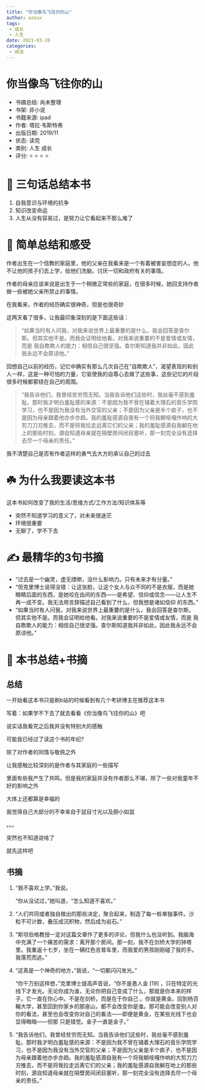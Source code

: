 ```yaml
---
title: "你当像鸟飞往你的山"
author: azoux
tags:
 - 成长
 - 人生
date: 2021-03-28
categories:
 - 阅读
---
```


# 你当像鸟飞往你的山

- 书摘总结: 尚未整理
- 书架: 非小说
- 书籍来源: ipad
- 作者: 塔拉·韦斯特弗
- 出版日期: 2019/11
- 状态: 读完
- 类别: 人生 成长
- 评分: ⭐ ⭐ ⭐ ⭐

# 🚀 三句话总结本书

1. 自我意识与环境的抗争
2. 知识改变命运
3. 人生从没有容易过，是努力让它看起来不那么难了

# 🎨 简单总结和感受

作者出生在一个信教的家庭里，他的父亲在我看来是一个有着被害妄想症的人。他不让他的孩子们去上学，给他们洗脑，讨厌一切和政府有关的事情。

作者的母亲应该来说是出生于一个稍微正常些的家庭，在很多时候，她回支持作者做一些被她父亲所禁止的事情。

在我看来，作者的经历确实很神奇，但是也很奇妙

这两天看了很多，让我最印象深刻的是下面这些话：

> “如果当时有人问我，对我来说世界上最重要的是什么，我会回答是查尔斯。但其实他不是。而我会证明给他看。对我来说重要的不是爱情或友情，而是 我自欺欺人的能力：相信自己很坚强。查尔斯知道我并非如此，因此我永远不会原谅他。”

回想自己以前的经历，记忆中确实有那么几次自己在“自欺欺人”，渴望表现的和别人一样，这是一种可怕的力量，它驱使我的自尊心去做了这些事，这些记忆的片段很多时候都萦绕在自己的周围。

> “我告诉他们，我曾经贫穷而无知。当我告诉他们这些时，我丝毫不感到羞耻。那时我才明白羞耻感的来源：不是因为我不曾在铺着大理石的音乐学院学习，也不是因为我没有当外交官的父亲；不是因为父亲是半个疯子，也不是因为母亲跟着他亦步亦趋。我的羞耻感源自我有一个将我朝吱嘎作响的大剪刀刀刃推去，而不是将我拉走远离它们的父亲；我的羞耻感源自我躺在地上的那些时刻，源自知道母亲就在隔壁房间闭目塞听，那一刻完全没有选择去尽一个母亲的责任。”

我不清楚自己是否有作者这样的勇气去大方的承认自己的过去

# ☘️ 为什么我要读这本书

这本书如何改变了我的生活/思维方式/工作方法/知识体系等

- 突然不知道学习的意义了，对未来很迷茫
- 环境很重要
- 无聊了，学不下去

# ✍️ 最精华的3句书摘

- “过去是一个幽灵，虚无缥缈，没什么影响力。只有未来才有分量。”
- “但克里博士说得没错：让这张脸，让这个女人与众不同的不是衣服，而是她眼睛后面的东西，是她咬在齿间的东西——是希望、信仰或信念——让人生不再一成不变。我无法用言辞描述自己看到了什么，但我想是诸如信仰 的东西。”
- “如果当时有人问我，对我来说世界上最重要的是什么，我会回答是查尔斯。但其实他不是。而我会证明给他看。对我来说重要的不是爱情或友情，而是 我自欺欺人的能力：相信自己很坚强。查尔斯知道我并非如此，因此我永远不会原谅他。”

# 📒 本书总结+书摘

## 总结

一开始看这本书只是刷b站的时候看到有几个考研博主在推荐这本书

写着：如果学不下去了就去看看《你当像鸟飞往你的山》吧

说实话我看完之后我并没有特别大的感触

可能我已经过了读这个书的年纪?

除了对作者的同情与敬佩之外

让我感触比较深刻的是作者与其家庭的一些描写

里面有些我产生了共鸣，但是我的家庭并没有作者那么不堪，除了一些对我童年不好的影响之外

大体上还都算是幸福的

我觉得自己大部分的不幸来自于鼠目寸光以及胆小如鼠

。。。

突然也不知道说啥了

就先这样吧

## 书摘

1. “我不喜欢上学。”我说。

    “你从没试过，”她叫道，“怎么知道不喜欢。”

2. “人们共同或者独自做出的那些决定，聚合起来，制造了每一桩单独事件。沙粒不可计数，叠压成沉积物，然后成为岩石。”
3. “斯坦伯格教授一定对这篇文章作了更多的评论，但我什么也没听到。我脑海中充满了一个痛苦的需求：离开那个房间。那一刻，我不在剑桥大学的钟塔里。我重返十七岁，坐在一辆红色吉普车里，而我爱的男孩刚刚碰了我的手。我落荒而逃。”
4. “这真是一个神奇的地方，”我说，“一切都闪闪发光。”

    “你千万别这样想，”克里博士提高声音说，“你不是愚人金 [19] ，只在特定的光线下才发光。无论你成为谁，无论你把自己变成了什么，那就是你本来的样子。它一直在你心中。不是在剑桥，而是在于你自己 。你就是黄金。回到杨百翰大学，甚至回到你家乡的那座山，都不会改变你是谁。那可能会改变别人对你的看法，甚至也会改变你对自己的看法——即便是黄金，在某些光线下也会显得晦暗——但那 只是错觉。金子一直是金子。”

5. “我告诉他们，我曾经贫穷而无知。当我告诉他们这些时，我丝毫不感到羞耻。那时我才明白羞耻感的来源：不是因为我不曾在铺着大理石的音乐学院学习，也不是因为我没有当外交官的父亲；不是因为父亲是半个疯子，也不是因为母亲跟着他亦步亦趋。我的羞耻感源自我有一个将我朝吱嘎作响的大剪刀刀刃推去，而不是将我拉走远离它们的父亲；我的羞耻感源自我躺在地上的那些时刻，源自知道母亲就在隔壁房间闭目塞听，那一刻完全没有选择去尽一个母亲的责任。”